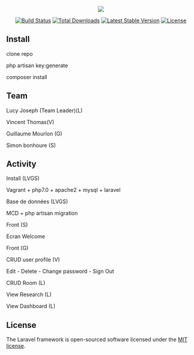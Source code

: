 <p align="center"><img src="https://laravel.com/assets/img/components/logo-laravel.svg"></p>

<p align="center">
<a href="https://travis-ci.org/laravel/framework"><img src="https://travis-ci.org/laravel/framework.svg" alt="Build Status"></a>
<a href="https://packagist.org/packages/laravel/framework"><img src="https://poser.pugx.org/laravel/framework/d/total.svg" alt="Total Downloads"></a>
<a href="https://packagist.org/packages/laravel/framework"><img src="https://poser.pugx.org/laravel/framework/v/stable.svg" alt="Latest Stable Version"></a>
<a href="https://packagist.org/packages/laravel/framework"><img src="https://poser.pugx.org/laravel/framework/license.svg" alt="License"></a>
</p>

## Install

clone repo

php artisan key:generate

composer install

## Team

Lucy Joseph (Team Leader)(L)

Vincent Thomas(V)

Guillaume Mourlon (G)

Simon bonhoure (S)

## Activity

Install (LVGS)

Vagrant + php7.0 + apache2 + mysql + laravel

Base de données (LVGS)

MCD + php artisan migration

Front (S)

Ecran Welcome

Front (G)

CRUD user profile (V)

Edit - Delete - Change password - Sign Out

CRUD Room (L)

View Research (L)

View Dashboard (L)

## License

The Laravel framework is open-sourced software licensed under the [MIT license](https://opensource.org/licenses/MIT).
